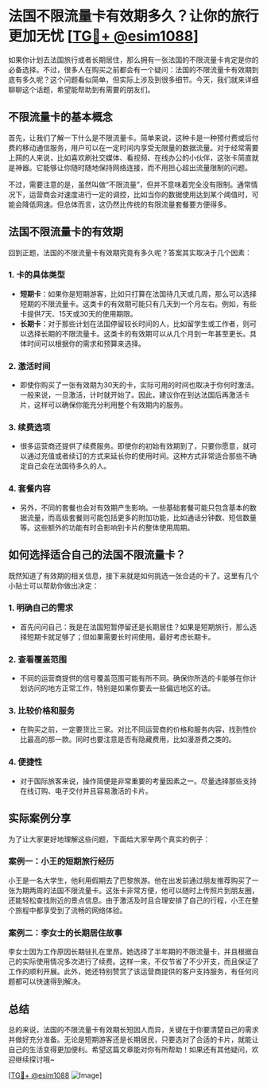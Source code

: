# 法国不限流量卡有效期多久？让你的旅行更加无忧 [[TG💪+ @esim1088](https://t.me/s/esim1088)]

如果你计划去法国旅行或者长期居住，那么拥有一张法国的不限流量卡肯定是你的必备选择。不过，很多人在购买之前都会有一个疑问：法国的不限流量卡有效期到底有多久呢？这个问题看似简单，但实际上涉及到很多细节。今天，我们就来详细聊聊这个话题，希望能帮助到有需要的朋友们。

## 不限流量卡的基本概念

首先，让我们了解一下什么是不限流量卡。简单来说，这种卡是一种预付费或后付费的移动通信服务，用户可以在一定时间内享受无限量的数据流量。对于经常需要上网的人来说，比如喜欢刷社交媒体、看视频、在线办公的小伙伴，这张卡简直就是神器。它能够让你随时随地保持网络连接，而不用担心超出流量限制的问题。

不过，需要注意的是，虽然叫做“不限流量”，但并不意味着完全没有限制。通常情况下，运营商会对速度进行一定的调控，比如当你的数据使用达到某个阈值时，可能会降低网速。但总体而言，这仍然比传统的有限流量套餐要方便得多。

## 法国不限流量卡的有效期

回到正题，法国的不限流量卡有效期究竟有多久呢？答案其实取决于几个因素：

### 1. **卡的具体类型**
   - **短期卡**：如果你是短期游客，比如只打算在法国待几天或几周，那么可以选择短期的不限流量卡。这类卡的有效期可能只有几天到一个月左右。例如，有些卡提供7天、15天或30天的使用期限。
   - **长期卡**：对于那些计划在法国停留较长时间的人，比如留学生或工作者，则可以选择长期的不限流量卡。这类卡的有效期可以从几个月到一年甚至更长。具体时间可以根据你的需求和预算来选择。

### 2. **激活时间**
   - 即使你购买了一张有效期为30天的卡，实际可用的时间也取决于你何时激活。一般来说，一旦激活，计时就开始了。因此，建议你在到达法国后再激活卡片，这样可以确保你能充分利用整个有效期内的服务。

### 3. **续费选项**
   - 很多运营商还提供了续费服务。即使你的初始有效期到了，只要你愿意，就可以通过充值或者续订的方式来延长你的使用时间。这种方式非常适合那些不确定自己会在法国待多久的人。

### 4. **套餐内容**
   - 另外，不同的套餐也会对有效期产生影响。一些基础套餐可能只包含基本的数据流量，而高级套餐则可能包括更多的附加功能，比如通话分钟数、短信数量等。这些额外的功能有时会影响到卡片的整体使用周期。

## 如何选择适合自己的法国不限流量卡？

既然知道了有效期的相关信息，接下来就是如何挑选一张合适的卡了。这里有几个小贴士可以帮助你做出决定：

### 1. **明确自己的需求**
   - 首先问问自己：我是在法国短暂停留还是长期居住？如果是短期旅行，那么选择短期卡就足够了；但如果需要长时间使用，最好考虑长期卡。
   
### 2. **查看覆盖范围**
   - 不同的运营商提供的信号覆盖范围可能有所不同。确保你所选的卡能够在你计划访问的地方正常工作，特别是如果你要去一些偏远地区的话。

### 3. **比较价格和服务**
   - 在购买之前，一定要货比三家。对比不同运营商的价格和服务内容，找到性价比最高的那一款。同时也要注意是否有隐藏费用，比如漫游费之类的。

### 4. **便捷性**
   - 对于国际旅客来说，操作简便是非常重要的考量因素之一。尽量选择那些支持在线订购、电子交付并且容易激活的卡片。

## 实际案例分享

为了让大家更好地理解这些问题，下面给大家举两个真实的例子：

### 案例一：小王的短期旅行经历
小王是一名大学生，他利用假期去了巴黎旅游。他在出发前通过朋友推荐购买了一张为期两周的法国不限流量卡。这张卡非常方便，他可以随时上传照片到朋友圈，还能轻松查找附近的景点信息。由于激活及时且合理安排了自己的行程，小王在整个旅程中都享受到了流畅的网络体验。

### 案例二：李女士的长期居住故事
李女士因为工作原因长期驻扎在里昂。她选择了半年期的不限流量卡，并且根据自己的实际使用情况多次进行了续费。这样一来，不仅节省了不少开支，而且保证了工作的顺利开展。此外，她还特别赞赏了该运营商提供的客户支持服务，有任何问题都可以快速得到解决。

## 总结

总的来说，法国的不限流量卡有效期长短因人而异，关键在于你要清楚自己的需求并做好充分准备。无论是短期游客还是长期居民，只要选对了合适的卡片，就能让自己的生活变得更加便利。希望这篇文章能对你有所帮助！如果还有其他疑问，欢迎继续探讨哦~ 

[[TG💪+ @esim1088](https://t.me/s/esim1088) ![Image](https://i.postimg.cc/4NQfJmqS/Snipaste-2025-05-13-00-14-12.png)]